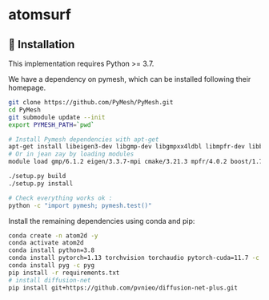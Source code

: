 # atomsurf


## :construction_worker: Installation
This implementation requires Python >= 3.7.

We have a dependency on pymesh, which can be installed following their homepage.
```bash
git clone https://github.com/PyMesh/PyMesh.git
cd PyMesh
git submodule update --init
export PYMESH_PATH=`pwd`

# Install Pymesh dependencies with apt-get
apt-get install libeigen3-dev libgmp-dev libgmpxx4ldbl libmpfr-dev libboost-dev libboost-thread-dev libtbb-dev python3-dev
# Or in jean zay by loading modules
module load gmp/6.1.2 eigen/3.3.7-mpi cmake/3.21.3 mpfr/4.0.2 boost/1.70.0

./setup.py build
./setup.py install

# Check everything works ok :
python -c "import pymesh; pymesh.test()"
```

Install the remaining dependencies using conda and pip:

```bash
conda create -n atom2d -y
conda activate atom2d
conda install python=3.8
conda install pytorch=1.13 torchvision torchaudio pytorch-cuda=11.7 -c pytorch -c nvidia
conda install pyg -c pyg
pip install -r requirements.txt
# install diffusion-net
pip install git+https://github.com/pvnieo/diffusion-net-plus.git
```


